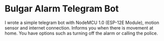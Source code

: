# Bulgar Alarm Telegram Bot
I wrote a simple telegram bot with NodeMCU 1.0 (ESP-12E Module), motion sensor and internet connection. Informs you when there is movement at home. You have options such as turning off the alarm or calling the police.
